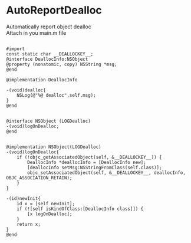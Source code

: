 AutoReportDealloc<br>
=================
Automatically report object dealloc<br>
Attach in you main.m file


<pre>
<code>
#import <objc/runtime.h>
const static char __DEALLOCKEY__;
@interface DeallocInfo:NSObject
@property (nonatomic, copy) NSString *msg;
@end

@implementation DeallocInfo

-(void)dealloc{
    NSLog(@"%@ dealloc",self.msg);
}
@end


@interface NSObject (LOGDealloc)
-(void)logOnDealloc;
@end


@implementation NSObject(LOGDealloc)
-(void)logOnDealloc{
    if (!objc_getAssociatedObject(self, &__DEALLOCKEY__)) {
        DeallocInfo *deallocInfo = [DeallocInfo new];
        [deallocInfo setMsg:NSStringFromClass(self.class)];
        objc_setAssociatedObject(self, &__DEALLOCKEY__, deallocInfo, OBJC_ASSOCIATION_RETAIN);
    }
}

-(id)newInit{
    id x = [self newInit];
    if (![self isKindOfClass:[DeallocInfo class]]) {
        [x logOnDealloc];
    }
    return x;
}
@end

</code>
</pre>

